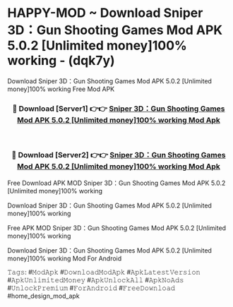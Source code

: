 # HAPPY-MOD ~ Download Sniper 3D：Gun Shooting Games Mod APK 5.0.2 [Unlimited money]100% working - (dqk7y)
Download Sniper 3D：Gun Shooting Games Mod APK 5.0.2 [Unlimited money]100% working Free Mod APK

<div align="center">
<h3>🔴 Download [Server1] 👉👉 <a href="https://apk-comot.site?title=Sniper_3D：Gun_Shooting_Games_Mod_APK_5.0.2_[Unlimited_money]100%_working">Sniper 3D：Gun Shooting Games Mod APK 5.0.2 [Unlimited money]100% working Mod Apk</a></h3><br>

<h3>🔴 Download [Server2] 👉👉 <a href="https://apk-comot.site?title=Sniper_3D：Gun_Shooting_Games_Mod_APK_5.0.2_[Unlimited_money]100%_working">Sniper 3D：Gun Shooting Games Mod APK 5.0.2 [Unlimited money]100% working Mod Apk</a></h3>
</div>


Free Download APK MOD Sniper 3D：Gun Shooting Games Mod APK 5.0.2 [Unlimited money]100% working

Download Sniper 3D：Gun Shooting Games Mod APK 5.0.2 [Unlimited money]100% working 

Free APK MOD Sniper 3D：Gun Shooting Games Mod APK 5.0.2 [Unlimited money]100% working 

Download Sniper 3D：Gun Shooting Games Mod APK 5.0.2 [Unlimited money]100% working Mod For Android

𝚃𝚊𝚐𝚜: #𝙼𝚘𝚍𝙰𝚙𝚔 #𝙳𝚘𝚠𝚗𝚕𝚘𝚊𝚍𝙼𝚘𝚍𝙰𝚙𝚔 #𝙰𝚙𝚔𝙻𝚊𝚝𝚎𝚜𝚝𝚅𝚎𝚛𝚜𝚒𝚘𝚗 #𝙰𝚙𝚔𝚄𝚗𝚕𝚒𝚖𝚒𝚝𝚎𝚍𝙼𝚘𝚗𝚎𝚢 #𝙰𝚙𝚔𝚄𝚗𝚕𝚘𝚌𝚔𝙰𝚕𝚕 #𝙰𝚙𝚔𝙽𝚘𝙰𝚍𝚜 #𝚄𝚗𝚕𝚘𝚌𝚔𝙿𝚛𝚎𝚖𝚒𝚞𝚖 #𝙵𝚘𝚛𝙰𝚗𝚍𝚛𝚘𝚒𝚍 #𝙵𝚛𝚎𝚎𝙳𝚘𝚠𝚗𝚕𝚘𝚊𝚍 #home_design_mod_apk